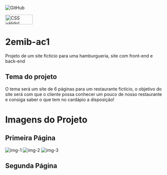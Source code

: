 ![GitHub](https://img.shields.io/github/license/CaioBucciarelli/2emib-ac1)

<p>
    <a href="https://jigsaw.w3.org/css-validator/check/referer">
        <img style="border:0;width:88px;height:31px"
            src="https://jigsaw.w3.org/css-validator/images/vcss"
            alt="CSS válido!" />
    </a>
</p>

# 2emib-ac1
Projeto de um site fictício para uma hamburgueria, site com front-end e back-end
## Tema do projeto
O tema será um site de 6 páginas para um restaurante fictício, o objetivo do site será com que o cliente possa conhecer um pouco de nosso restaurante e consiga saber o que tem no cardápio a disposição!
# Imagens do Projeto
## Primeira Página
![img-1](https://user-images.githubusercontent.com/82839819/203558774-53e52bf5-2a0e-4451-adb4-522e7b832c56.png)
![img-2](https://user-images.githubusercontent.com/82839819/203558802-bbd481b1-443e-47c1-8fb3-cc19c032afb1.png)
![img-3](https://user-images.githubusercontent.com/82839819/203558824-17ffd601-ddef-4a40-99d0-bb4493893850.png)

## Segunda Página
